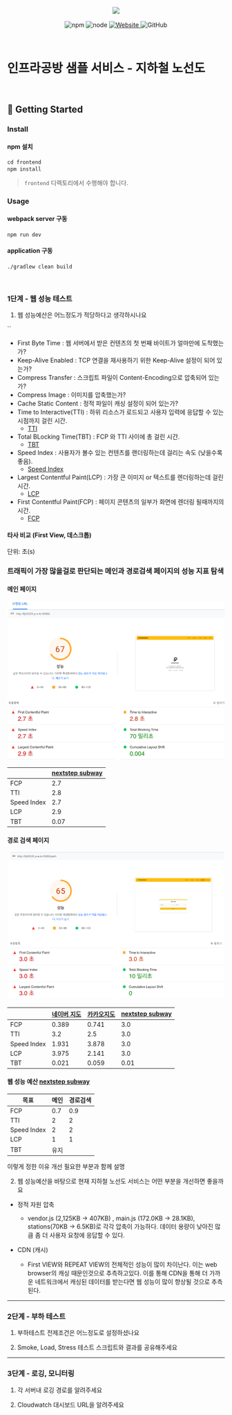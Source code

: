 <p align="center">
    <img width="200px;" src="https://raw.githubusercontent.com/woowacourse/atdd-subway-admin-frontend/master/images/main_logo.png"/>
</p>
<p align="center">
  <img alt="npm" src="https://img.shields.io/badge/npm-%3E%3D%205.5.0-blue">
  <img alt="node" src="https://img.shields.io/badge/node-%3E%3D%209.3.0-blue">
  <a href="https://edu.nextstep.camp/c/R89PYi5H" alt="nextstep atdd">
    <img alt="Website" src="https://img.shields.io/website?url=https%3A%2F%2Fedu.nextstep.camp%2Fc%2FR89PYi5H">
  </a>
  <img alt="GitHub" src="https://img.shields.io/github/license/next-step/atdd-subway-service">
</p>

<br>

# 인프라공방 샘플 서비스 - 지하철 노선도

<br>

## 🚀 Getting Started

### Install
#### npm 설치
```
cd frontend
npm install
```
> `frontend` 디렉토리에서 수행해야 합니다.

### Usage
#### webpack server 구동
```
npm run dev
```
#### application 구동
```
./gradlew clean build
```
<br>


### 1단계 - 웹 성능 테스트
1. 웹 성능예산은 어느정도가 적당하다고 생각하시나요

``
* First Byte Time : 웹 서버에서 받은 컨텐츠의 첫 번째 바이트가 얼마만에 도착했는가?
* Keep-Alive Enabled : TCP 연결을 재사용하기 위한 Keep-Alive 설정이 되어 있는가?
* Compress Transfer : 스크립트 파일이 Content-Encoding으로 압축되어 있는가?
* Compress Image : 이미지를 압축했는가?
* Cache Static Content : 정적 파일이 캐싱 설정이 되어 있는가?
* Time to Interactive(TTI) : 하위 리소스가 로드되고 사용자 입력에 응답할 수 있는 시점까지 걸린 시간.
  * [TTI](https://web.dev/tti/)
* Total BLocking Time(TBT) : FCP 와 TTI 사이에 총 걸린 시간.
  * [TBT](https://web.dev/tbt/)
* Speed Index : 사용자가 볼수 있는 컨텐츠를 랜더링하는데 걸리는 속도 (낮을수록 좋음).
  * [Speed Index](https://web.dev/speed-index/)
* Largest Contentful Paint(LCP) : 가장 큰 이미지 or 텍스트를 렌더링하는데 걸린 시간.
  * [LCP](https://web.dev/lcp/)
* First Contentful Paint(FCP) : 페이지 콘텐츠의 일부가 화면에 렌더링 될때까지의 시간.
  * [FCP](https://web.dev/fcp/)
  
#### 타사 비교 (First View, 데스크톱)
단위: 초(s)

### 트래픽이 가장 많을걸로 판단되는 메인과 경로검색 페이지의 성능 지표 탐색

#### 메인 페이지
![img_1.png](img_1.png)

| | [nextstep subway](http://ljh0326.p-e.kr:8080/) |
|----------------|-------------------------------|
|FCP|2.7|
|TTI|2.8|
|Speed Index|2.7|
|LCP|2.9|
|TBT|0.07|

#### 경로 검색 페이지
![img.png](img.png)

| |[네이버 지도](https://map.naver.com/v5/directions/-/-/-/transit?c=14137575.5199888,4524330.9973991,15,0,0,0,dh)|[카카오지도](https://map.kakao.com/)|[nextstep subway](http://ljh0326.p-e.kr:8080/)|
|----------------|-------------------------------|-----------------------------|-----------------------------|
|FCP|0.389|0.741|3.0|
|TTI|3.2|2.5|3.0|
|Speed Index|1.931|3.878|3.0|
|LCP|3.975|2.141|3.0|
|TBT|0.021|0.059|0.01|

#### 웹 성능 예산 [nextstep subway](http://ljh0326.p-e.kr:8080/)
|목표|메인|경로검색|
|----------------|-------------------------------|-------------------------------|
|FCP|0.7|0.9|
|TTI|2|2|
|Speed Index|2|2|
|LCP|1|1|
|TBT|유지|

이렇게 정한 이유 개선 필요한 부분과 함께 설명

2. 웹 성능예산을 바탕으로 현재 지하철 노선도 서비스는 어떤 부분을 개선하면 좋을까요
- 정적 자원 압축
    - vendor.js (2,125KB -> 407KB) , main.js (172.0KB -> 28.1KB), stations(70KB -> 6.5KB)로 각각 압축이 가능하다. 데이터 용량이 낮아진 많큼 좀 더 사용자 요청에 응답할 수 있다.

- CDN (캐시)
    - First VIEW와 REPEAT VIEW의 전체적인 성능이 많이 차이난다. 이는 web browser의 캐싱 때문인것으로 추측하고있다. 
      이를 통해 CDN을 통해 더 가까운 네트워크에서 캐싱된 데이터를 받는다면 웹 성능이 많이 향상될 것으로 추측된다.




---

### 2단계 - 부하 테스트 
1. 부하테스트 전제조건은 어느정도로 설정하셨나요

2. Smoke, Load, Stress 테스트 스크립트와 결과를 공유해주세요

---

### 3단계 - 로깅, 모니터링
1. 각 서버내 로깅 경로를 알려주세요

2. Cloudwatch 대시보드 URL을 알려주세요

